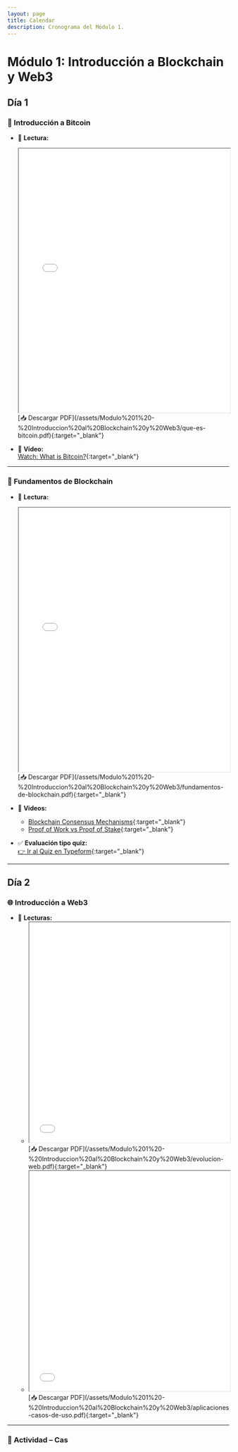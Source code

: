 ```yaml
---
layout: page
title: Calendar
description: Cronograma del Módulo 1.
---
```


# Módulo 1: Introducción a Blockchain y Web3

## Día 1

### 🧠 Introducción a Bitcoin
- 📄 **Lectura:**  
  <iframe src="/assets/Modulo 1 - Introduccion al Blockchain y Web3/que-es-bitcoin.pdf" width="100%" height="600px"></iframe>  
  [📥 Descargar PDF](/assets/Modulo%201%20-%20Introduccion%20al%20Blockchain%20y%20Web3/que-es-bitcoin.pdf){:target="_blank"}

- 🎥 **Video:**  
  [Watch: What is Bitcoin?](https://www.youtube.com/watch?v=bBC-nXj3Ng4){:target="_blank"}

---

### 🧱 Fundamentos de Blockchain
- 📄 **Lectura:**  
  <iframe src="/assets/Modulo 1 - Introduccion al Blockchain y Web3/fundamentos-de-blockchain.pdf" width="100%" height="600px"></iframe>  
  [📥 Descargar PDF](/assets/Modulo%201%20-%20Introduccion%20al%20Blockchain%20y%20Web3/fundamentos-de-blockchain.pdf){:target="_blank"}

- 🎥 **Videos:**
  - [Blockchain Consensus Mechanisms](https://www.youtube.com/watch?v=m2K8cjHV1VY){:target="_blank"}
  - [Proof of Work vs Proof of Stake](https://www.youtube.com/watch?v=q-Amim7sGco){:target="_blank"}

- ✅ **Evaluación tipo quiz:**  
  [👉 Ir al Quiz en Typeform](https://form.typeform.com/to/jyRkTk6Y){:target="_blank"}

---

## Día 2

### 🌐 Introducción a Web3
- 📄 **Lecturas:**
  - <iframe src="/assets/Modulo 1 - Introduccion al Blockchain y Web3/evolucion-web.pdf" width="100%" height="500px"></iframe>  
    [📥 Descargar PDF](/assets/Modulo%201%20-%20Introduccion%20al%20Blockchain%20y%20Web3/evolucion-web.pdf){:target="_blank"}
  - <iframe src="/assets/Modulo 1 - Introduccion al Blockchain y Web3/aplicaciones-casos-de-uso.pdf" width="100%" height="500px"></iframe>  
    [📥 Descargar PDF](/assets/Modulo%201%20-%20Introduccion%20al%20Blockchain%20y%20Web3/aplicaciones-casos-de-uso.pdf){:target="_blank"}

---

### 🚀 Actividad – Cas

